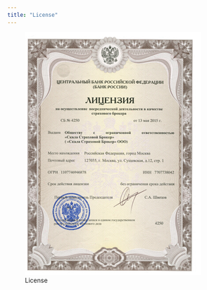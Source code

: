 ```yaml
---
title: "License"
---
```

<figure>
	<a href="/assets/images/license_l.jpg"><img src="/assets/images/license_s.jpg"/></a>
	<figcaption>License</figcaption>
</figure> 

